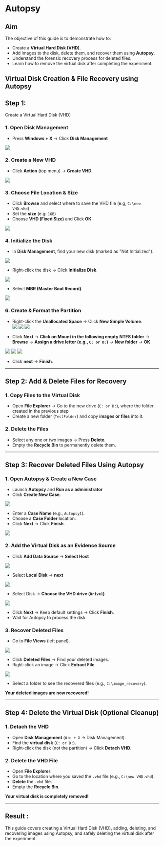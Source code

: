 # Autopsy

## Aim
The objective of this guide is to demonstrate how to:  
 - Create a **Virtual Hard Disk (VHD)**.  
 - Add images to the disk, delete them, and recover them using **Autopsy**.  
 - Understand the forensic recovery process for deleted files.  
 - Learn how to remove the virtual disk after completing the experiment.

## Virtual Disk Creation & File Recovery using Autopsy 


## Step 1: 
   Create a Virtual Hard Disk (VHD) 

### **1. Open Disk Management**  
- Press **Windows + X** → Click **Disk Management** 

 ![](./images/disk1.png)

### **2. Create a New VHD**  
- Click **Action** (top menu) → **Create VHD**.  

![](./images/disk2.png)

### **3. Choose File Location & Size**  
- Click **Browse** and select where to save the VHD file (e.g, `C:\new VHD.vhd`)
- Set the **size** (e.g: `1GB`) 
- Choose **VHD (Fixed Size)** and Click **OK**

![](./images/disk3.png)

### **4. Initialize the Disk**  
- In **Disk Management**, find your new disk (marked as "Not Initialized").  

![](./images/disk4.png) 

- Right-click the disk → Click **Initialize Disk**.

![](./images/disk5.png)

- Select **MBR (Master Boot Record)**. 

![](./images/disk6.png)

### **6. Create & Format the Partition**  
- Right-click the **Unallocated Space** → Click **New Simple Volume**.  
![](./images/disk7.png)
![](./images/disk8.png)
![](./images/disk9.png)


- Click **Next** → **Click on Mount in the following empty NTFS folder** → **Browse** → **Assign a drive letter (e.g., `C: or D:`)** → **New folder** → **OK**

![](./images/disk10.png)
![](./images/disk12.png)
![](./images/disk11.png)

- Click **next** → **Finish**. 

---

## **Step 2: Add & Delete Files for Recovery** 

### **1. Copy Files to the Virtual Disk**  
- Open **File Explorer** → Go to the new drive (`C: or D:`), where the folder created in the previous step
- Create a new folder (`TestFolder`) and copy **images or files** into it.  

### **2. Delete the Files**  
- Select any one or two images → Press **Delete**.  
- Empty the **Recycle Bin** to permanently delete them.  

---

## **Step 3: Recover Deleted Files Using Autopsy**  
### **1. Open Autopsy & Create a New Case** 

- Launch **Autopsy** and **Run as a administrator**  
- Click **Create New Case**.  

![](./images/a1.png)

- Enter a **Case Name** (e.g., `Autopsy1`).  
- Choose a **Case Folder** location.  
- Click **Next** → Click **Finish**.  

![](./images/a2.png)

### **2. Add the Virtual Disk as an Evidence Source**  
- Click **Add Data Source**  → **Select Host**

![](./images/a3.png)

- Select **Local Disk** → **next** 

![](./images/a4.png)

- Select Disk → **Choose the VHD drive (`Drive1`)**

![](./images/a5.png)

- Click **Next** → Keep default settings → Click **Finish**.  
- Wait for Autopsy to process the disk.  

### **3. Recover Deleted Files**  
- Go to **File Views** (left panel).  

![](./images/a6.png)

- Click **Deleted Files** → Find your deleted images.  
- Right-click an image → Click **Extract File**.  

![](./images/a7.png)

- Select a folder to see the recovered files (e.g., `C:\image_recovery`).  

**Your deleted images are now recovered!**  

---

## **Step 4: Delete the Virtual Disk (Optional Cleanup)** 

### **1. Detach the VHD**  
- Open **Disk Management** (`Win + X` → Disk Management).  
- Find the **virtual disk** (`C: or D:`).  
- Right-click the disk (not the partition) → Click **Detach VHD**.  

### **2. Delete the VHD File**  
- Open **File Explorer**.  
- Go to the location where you saved the `.vhd` file (e.g., `C:\new VHD.vhd`).  
- **Delete** the `.vhd` file.  
- Empty the **Recycle Bin**.  

**Your virtual disk is completely removed!**  
 
---
 

## Result :
 This guide covers creating a Virtual Hard Disk (VHD), adding, deleting, and recovering images using Autopsy, and safely deleting the virtual disk after the experiment.
